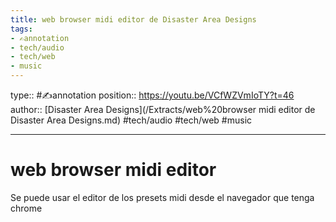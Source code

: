 ```yaml
---
title: web browser midi editor de Disaster Area Designs
tags:
- ✍️annotation
- tech/audio
- tech/web
- music
---
```


type:: #✍️annotation
position:: https://youtu.be/VCfWZVmIoTY?t=46
author:: [Disaster Area Designs](/Extracts/web%20browser midi editor de Disaster Area Designs.md)
#tech/audio  #tech/web #music 

---

# web browser midi editor
Se puede usar el editor de los presets midi desde el navegador que tenga chrome
